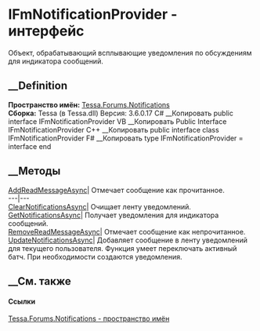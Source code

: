 # IFmNotificationProvider - интерфейс
Объект, обрабатывающий всплывающие уведомления по обсуждениям для индикатора
сообщений.
## __Definition
 **Пространство имён:**
[Tessa.Forums.Notifications](N_Tessa_Forums_Notifications.htm)  
 **Сборка:** Tessa (в Tessa.dll) Версия: 3.6.0.17
C# __Копировать
     public interface IFmNotificationProvider
VB __Копировать
     Public Interface IFmNotificationProvider
C++ __Копировать
     public interface class IFmNotificationProvider
F# __Копировать
     type IFmNotificationProvider = interface end
##  __Методы
[AddReadMessageAsync](M_Tessa_Forums_Notifications_IFmNotificationProvider_AddReadMessageAsync.htm)|
Отмечает сообщение как прочитанное.  
---|---  
[ClearNotificationsAsync](M_Tessa_Forums_Notifications_IFmNotificationProvider_ClearNotificationsAsync.htm)|
Очищает ленту уведомлений.  
[GetNotificationsAsync](M_Tessa_Forums_Notifications_IFmNotificationProvider_GetNotificationsAsync.htm)|
Получает уведомления для индикатора сообщений.  
[RemoveReadMessageAsync](M_Tessa_Forums_Notifications_IFmNotificationProvider_RemoveReadMessageAsync.htm)|
Отмечает сообщение как непрочитанное.  
[UpdateNotificationsAsync](M_Tessa_Forums_Notifications_IFmNotificationProvider_UpdateNotificationsAsync.htm)|
Добавляет сообщение в ленту уведомлений для текущего пользователя. Функция
умеет переключать активный батч. При необходимости создаются уведомления.  
## __См. также
#### Ссылки
[Tessa.Forums.Notifications - пространство
имён](N_Tessa_Forums_Notifications.htm)
